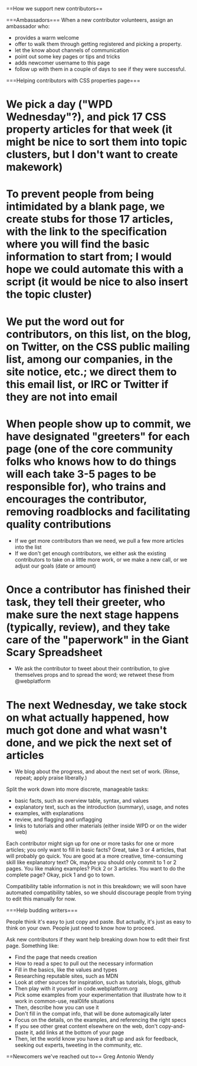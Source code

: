 ==How we support new contributors==

===Ambassadors===
When a new contributor volunteers, assign an ambassador who:
* provides a warm welcome
* offer to walk them through getting registered and picking a property.
* let the know about channels of communication
* point out some key pages or tips and tricks
* adds newcomer username to this page
* follow up with them in a couple of days to see if they were successful.

===Helping contributors with CSS properties page===

# We pick a day ("WPD Wednesday"?), and pick 17 CSS property articles for that week (it might be nice to sort them into topic clusters, but I don't want to create makework)
# To prevent people from being intimidated by a blank page, we create stubs for those 17 articles, with the link to the specification where you will find the basic information to start from; I would hope we could automate this with a script (it would be nice to also insert the topic cluster)
# We put the word out for contributors, on this list, on the blog, on Twitter, on the CSS public mailing list, among our companies, in the site notice, etc.; we direct them to this email list, or IRC or Twitter if they are not into email
# When people show up to commit, we have designated "greeters" for each page (one of the core community folks who knows how to do things will each take 3-5 pages to be responsible for), who trains and encourages the contributor, removing roadblocks and facilitating quality contributions
* If we get more contributors than we need, we pull a few more articles into the list
* If we don't get enough contributors, we either ask the existing contributors to take on a little more work, or we make a new call, or we adjust our goals (date or amount)
# Once a contributor has finished their task, they tell their greeter, who make sure the next stage happens (typically, review), and they take care of the "paperwork" in the Giant Scary Spreadsheet
* We ask the contributor to tweet about their contribution, to give themselves props and to spread the word; we retweet these from @webplatform
# The next Wednesday, we take stock on what actually happened, how much got done and what wasn't done, and we pick the next set of articles
* We blog about the progress, and about the next set of work. (Rinse, repeat; apply praise liberally.)

Split the work down into more discrete, manageable tasks:

* basic facts, such as overview table, syntax, and values
* explanatory text, such as the introduction (summary), usage, and notes
* examples, with explanations
* review, and flagging and unflagging
* links to tutorials and other materials (either inside WPD or on the wider web)

Each contributor might sign up for one or more tasks for one or more articles; you only want to fill in basic facts? Great, take 3 or 4 articles, that will probably go quick. You are good at a more creative, time-consuming skill like explanatory text? Ok, maybe you should only commit to 1 or 2 pages. You like making examples? Pick 2 or 3 articles. You want to do the complete page? Okay, pick 1 and go to town.

Compatibility table information is not in this breakdown; we will soon have automated compatibility tables, so we should discourage people from trying to edit this manually for now.

===Help budding writers===

People think it's easy to just copy and paste. But actually, it's just as easy to think on your own. People just need to know how to proceed.

Ask new contributors if they want help breaking down how to edit their first page. Something like:

* Find the page that needs creation
* How to read a spec to pull out the necessary information
* Fill in the basics, like the values and types
* Researching reputable sites, such as MDN
* Look at other sources for inspiration, such as tutorials, blogs, github
* Then play with it yourself in code.webplatform.org
* Pick some examples from your experimentation that illustrate how to it work in common-use, real0life situations
* Then, describe how you can use it
* Don't fill in the compat info, that will be done automagically later
* Focus on the details, on the examples, and referencing the right specs
* If you see other great content elsewhere on the web, don't copy-and-paste it, add links at the bottom of your page
* Then, let the world know you have a draft up and ask for feedback, seeking out experts, tweeting in the community, etc.

==Newcomers we've reached out to==
Greg
Antonio
Wendy